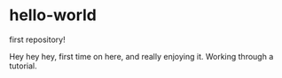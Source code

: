 # hello-world
first repository!

Hey hey hey,
first time on here, and really enjoying it.
Working through a tutorial.
